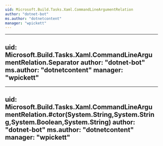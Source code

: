 ```yaml
---
uid: Microsoft.Build.Tasks.Xaml.CommandLineArgumentRelation
author: "dotnet-bot"
ms.author: "dotnetcontent"
manager: "wpickett"
---
```


---
uid: Microsoft.Build.Tasks.Xaml.CommandLineArgumentRelation.Separator
author: "dotnet-bot"
ms.author: "dotnetcontent"
manager: "wpickett"
---

---
uid: Microsoft.Build.Tasks.Xaml.CommandLineArgumentRelation.#ctor(System.String,System.String,System.Boolean,System.String)
author: "dotnet-bot"
ms.author: "dotnetcontent"
manager: "wpickett"
---
